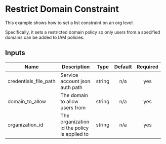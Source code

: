 # Restrict Domain Constraint

This example shows how to set a list constraint on an org level.

Specifically, it sets a restricted domain policy so only users from a specified domains can be added to IAM policies.

[^]: (autogen_docs_start)

## Inputs

| Name | Description | Type | Default | Required |
|------|-------------|:----:|:-----:|:-----:|
| credentials\_file\_path | Service account json auth path | string | n/a | yes |
| domain\_to\_allow | The domain to allow users from | string | n/a | yes |
| organization\_id | The organization id the policy is applied to | string | n/a | yes |

[^]: (autogen_docs_end)